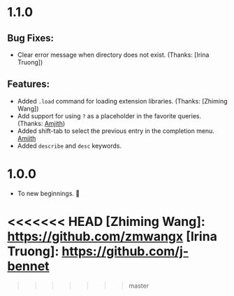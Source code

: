 1.1.0
=====

Bug Fixes:
----------

* Clear error message when directory does not exist. (Thanks: [Irina Truong])

Features:
---------

* Added `.load` command for loading extension libraries. (Thanks: [Zhiming Wang])
* Add support for using `?` as a placeholder in the favorite queries. (Thanks: [Amjith])
* Added shift-tab to select the previous entry in the completion menu. [Amjith]
* Added `describe` and `desc` keywords.

1.0.0
=====

* To new beginnings. :tada:



[Amjith]: https://blog.amjith.com
<<<<<<< HEAD
[Zhiming Wang]: https://github.com/zmwangx
[Irina Truong]: https://github.com/j-bennet
=======
>>>>>>> master
